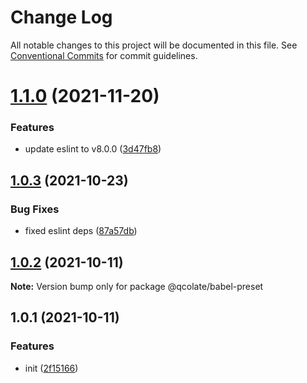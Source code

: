 # Change Log

All notable changes to this project will be documented in this file.
See [Conventional Commits](https://conventionalcommits.org) for commit guidelines.

# [1.1.0](https://github.com/qcolate/web-configs/compare/@qcolate/babel-preset@1.0.3...@qcolate/babel-preset@1.1.0) (2021-11-20)


### Features

* update eslint to v8.0.0 ([3d47fb8](https://github.com/qcolate/web-configs/commit/3d47fb8dbada4b2d72b9236907793a5303a44d09))





## [1.0.3](https://github.com/qcolate/web-configs/compare/@qcolate/babel-preset@1.0.2...@qcolate/babel-preset@1.0.3) (2021-10-23)


### Bug Fixes

* fixed eslint deps ([87a57db](https://github.com/qcolate/web-configs/commit/87a57db08e86479d062d50648ad439ca6eb15423))





## [1.0.2](https://github.com/qcolate/web-configs/compare/@qcolate/babel-preset@1.0.1...@qcolate/babel-preset@1.0.2) (2021-10-11)

**Note:** Version bump only for package @qcolate/babel-preset





## 1.0.1 (2021-10-11)


### Features

* init ([2f15166](https://github.com/qcolate/web-configs/commit/2f15166f736522f62a4ba3a0e0c2df995fbf9b1e))
